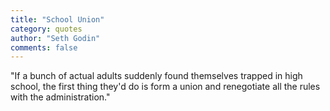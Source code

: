 ```yaml
---
title: "School Union" 
category: quotes
author: "Seth Godin"
comments: false
---
```


"If a bunch of actual adults suddenly found themselves trapped in high school, the first thing they'd do is form a union and renegotiate all the rules with the administration."